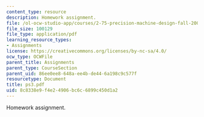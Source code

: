```yaml
---
content_type: resource
description: Homework assignment.
file: /ol-ocw-studio-app/courses/2-75-precision-machine-design-fall-2001/8c8338e9f4e24906bc6c6899c450d1a2_ps3.pdf
file_size: 100129
file_type: application/pdf
learning_resource_types:
- Assignments
license: https://creativecommons.org/licenses/by-nc-sa/4.0/
ocw_type: OCWFile
parent_title: Assignments
parent_type: CourseSection
parent_uid: 86ee0ee8-648a-ee4b-de44-6a198c9c577f
resourcetype: Document
title: ps3.pdf
uid: 8c8338e9-f4e2-4906-bc6c-6899c450d1a2
---
```

Homework assignment.